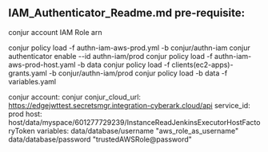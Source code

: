 IAM_Authenticator_Readme.md
pre-requisite:
------------
conjur account
IAM Role arn

conjur policy load -f authn-iam-aws-prod.yml -b conjur/authn-iam
conjur authenticator enable --id authn-iam/prod
conjur policy load -f authn-iam-aws-prod-host.yaml -b data
conjur policy load -f clients(ec2-apps)-grants.yaml -b conjur/authn-iam/prod
conjur policy load -b data -f variables.yaml

conjur account: conjur
conjur_cloud_url: https://edgejwttest.secretsmgr.integration-cyberark.cloud/api
service_id: prod
host: host/data/myspace/601277729239/InstanceReadJenkinsExecutorHostFactoryToken
variables: data/database/username "aws_role_as_username"
           data/database/password "trustedAWSRole@password"

